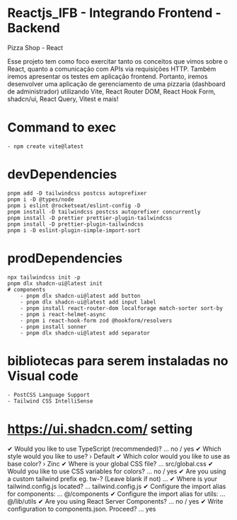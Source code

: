 # Reactjs_IFB - Integrando Frontend - Backend
Pizza Shop - React


Esse projeto tem como foco exercitar tanto os conceitos que vimos sobre o React, 
quanto a comunicação com APIs via requisições HTTP. 
Também iremos apresentar os testes em aplicação frontend. 
Portanto, iremos desenvolver uma aplicação de gerenciamento de uma pizzaria (dashboard de administrador) utilizando Vite, 
React Router DOM, React Hook Form, shadcn/ui, React Query, Vitest e mais!


# Command to exec
    - npm create vite@latest

# devDependencies
    pnpm add -D tailwindcss postcss autoprefixer
    pnpm i -D @types/node
    pnpm i eslint @rocketseat/eslint-config -D
    pnpm install -D tailwindcss postcss autoprefixer concurrently
    pnpm install -D prettier prettier-plugin-tailwindcss
    pnpm install -D prettier-plugin-tailwindcss
    pnpm i -D eslint-plugin-simple-import-sort
    


# prodDependencies
    npx tailwindcss init -p
    pnpm dlx shadcn-ui@latest init
    # components
        - pnpm dlx shadcn-ui@latest add button
        - pnpm dlx shadcn-ui@latest add input label
        - pnpm install react-router-dom localforage match-sorter sort-by
        - pnpm i react-helmet-async
        - pnpm i react-hook-form zod @hookform/resolvers
        - pnpm install sonner
        - pnpm dlx shadcn-ui@latest add separator

# bibliotecas para serem instaladas no Visual code
    - PostCSS Language Support
    - Tailwind CSS IntelliSense

# https://ui.shadcn.com/ setting
✔ Would you like to use TypeScript (recommended)? … no / yes
✔ Which style would you like to use? › Default
✔ Which color would you like to use as base color? › Zinc
✔ Where is your global CSS file? … src/global.css
✔ Would you like to use CSS variables for colors? … no / yes
✔ Are you using a custom tailwind prefix eg. tw-? (Leave blank if not) … 
✔ Where is your tailwind.config.js located? … tailwind.config.js
✔ Configure the import alias for components: … @/components
✔ Configure the import alias for utils: … @/lib/utils
✔ Are you using React Server Components? … no / yes
✔ Write configuration to components.json. Proceed? … yes